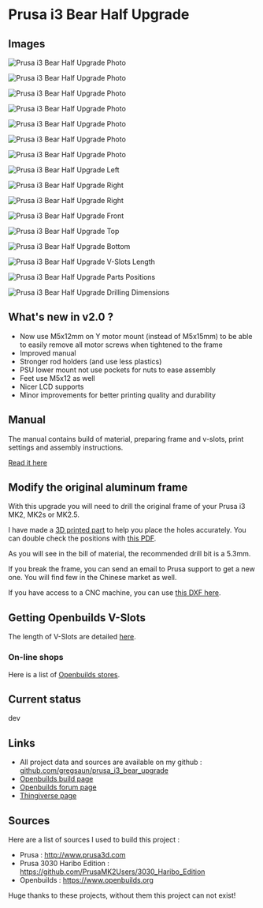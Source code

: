 # Prusa i3 Bear Half Upgrade

## Images

![Prusa i3 Bear Half Upgrade Photo](img/photos/5D3_0571.jpg)

![Prusa i3 Bear Half Upgrade Photo](img/photos/5D3_0525.jpg)

![Prusa i3 Bear Half Upgrade Photo](img/photos/5D3_0545.jpg)

![Prusa i3 Bear Half Upgrade Photo](img/photos/5D3_0531.jpg)

![Prusa i3 Bear Half Upgrade Photo](img/photos/5D3_0535.jpg)

![Prusa i3 Bear Half Upgrade Photo](img/photos/5D3_0579.jpg)

![Prusa i3 Bear Half Upgrade Photo](img/photos/5D3_0595.jpg)

![Prusa i3 Bear Half Upgrade Left](img/3d_rendering/home_left.jpg)

![Prusa i3 Bear Half Upgrade Right](img/3d_rendering/home_right.jpg)

![Prusa i3 Bear Half Upgrade Right](img/3d_rendering/right.jpg)

![Prusa i3 Bear Half Upgrade Front](img/3d_rendering/front.jpg)

![Prusa i3 Bear Half Upgrade Top](img/3d_rendering/top.jpg)

![Prusa i3 Bear Half Upgrade Bottom](img/3d_rendering/bottom.jpg)

![Prusa i3 Bear Half Upgrade V-Slots Length](doc/vslots_length.png)

![Prusa i3 Bear Half Upgrade Parts Positions](doc/printed_parts_positions.png)

![Prusa i3 Bear Half Upgrade Drilling Dimensions](doc/frame_drilling_dimensions.png)


## What's new in v2.0 ?

* Now use M5x12mm on Y motor mount (instead of M5x15mm) to be able to easily remove all motor screws when tightened to the frame
* Improved manual
* Stronger rod holders (and use less plastics)
* PSU lower mount not use pockets for nuts to ease assembly
* Feet use M5x12 as well
* Nicer LCD supports
* Minor improvements for better printing quality and durability

## Manual

The manual contains build of material, preparing frame and v-slots, print settings and assembly instructions.

[Read it here](manual/)


## Modify the original aluminum frame

With this upgrade you will need to drill the original frame of your Prusa i3 MK2, MK2s or MK2.5.

I have made a [3D printed part](printed_parts/stl/drilling_helper.stl) to help you place the holes accurately. You can double check the positions with [this PDF](doc/frame_drilling_dimensions.pdf).

As you will see in the bill of material, the recommended drill bit is a 5.3mm.

If you break the frame, you can send an email to Prusa support to get a new one. You will find few in the Chinese market as well.

If you have access to a CNC machine, you can use [this DXF here](optional_parts/alu_frame/).


## Getting Openbuilds V-Slots

The length of V-Slots are detailed [here](doc/vslots_length.pdf).

### On-line shops

Here is a list of [Openbuilds stores](/doc/openbuilds_stores_list.md).


## Current status

dev


## Links
* All project data and sources are available on my github : [github.com/gregsaun/prusa_i3_bear_upgrade](https://github.com/gregsaun/prusa_i3_bear_upgrade)
* [Openbuilds build page](http://www.openbuilds.org/builds/prusa-i3-bear-upgrade.5661/)
* [Openbuilds forum page](http://www.openbuilds.org/threads/prusa-i3-bear-edition.10274/)
* [Thingiverse page](https://www.thingiverse.com/thing:2562174)


## Sources

Here are a list of sources I used to build this project :

* Prusa : http://www.prusa3d.com
* Prusa 3030 Haribo Edition : https://github.com/PrusaMK2Users/3030_Haribo_Edition
* Openbuilds : https://www.openbuilds.org

Huge thanks to these projects, without them this project can not exist!